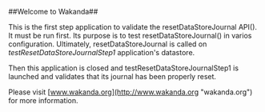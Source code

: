 ##Welcome to Wakanda##

This is the first step application to validate the resetDataStoreJournal API().
It must be run first. Its purpose is to test resetDataStoreJournal() in varios configuration.
Ultimately, resetDataStoreJournal is called on *testResetDataStoreJournalStep1* application's datastore.

Then this application is closed and testResetDataStoreJournalStep1 is launched and validates that its journal
has been properly reset.

Please visit [www.wakanda.org](http://www.wakanda.org "wakanda.org") for more information.